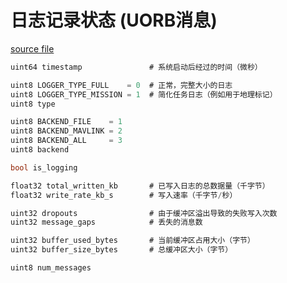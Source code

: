 # 日志记录状态 (UORB消息)

[source file](https://github.com/PX4/PX4-Autopilot/blob/main/msg/LoggerStatus.msg)

```c
uint64 timestamp               # 系统启动后经过的时间（微秒）

uint8 LOGGER_TYPE_FULL    = 0  # 正常，完整大小的日志
uint8 LOGGER_TYPE_MISSION = 1  # 简化任务日志（例如用于地理标记）
uint8 type

uint8 BACKEND_FILE    = 1
uint8 BACKEND_MAVLINK = 2
uint8 BACKEND_ALL     = 3
uint8 backend

bool is_logging

float32 total_written_kb       # 已写入日志的总数据量（千字节）
float32 write_rate_kb_s        # 写入速率（千字节/秒）

uint32 dropouts                # 由于缓冲区溢出导致的失败写入次数
uint32 message_gaps            # 丢失的消息数

uint32 buffer_used_bytes       # 当前缓冲区占用大小（字节）
uint32 buffer_size_bytes       # 总缓冲区大小（字节）

uint8 num_messages
```